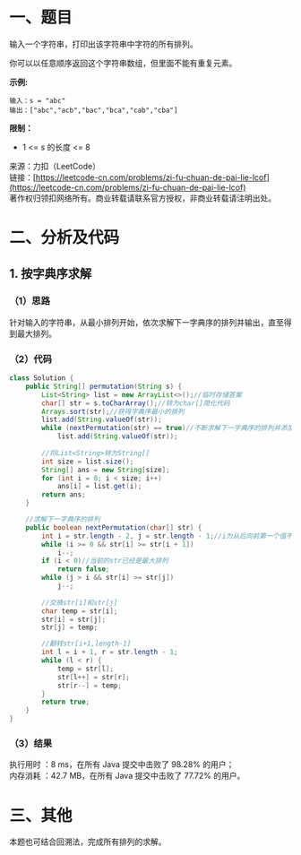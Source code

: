 # 一、题目
输入一个字符串，打印出该字符串中字符的所有排列。   
   
你可以以任意顺序返回这个字符串数组，但里面不能有重复元素。    
    
**示例:**     
```
输入：s = "abc"
输出：["abc","acb","bac","bca","cab","cba"]
```
**限制：**     
- 1 <= s 的长度 <= 8
      
      
来源：力扣（LeetCode）     
链接：[https://leetcode-cn.com/problems/zi-fu-chuan-de-pai-lie-lcof](https://leetcode-cn.com/problems/zi-fu-chuan-de-pai-lie-lcof)      
著作权归领扣网络所有。商业转载请联系官方授权，非商业转载请注明出处。     
# 二、分析及代码    
## 1. 按字典序求解
### （1）思路
针对输入的字符串，从最小排列开始，依次求解下一字典序的排列并输出，直至得到最大排列。      
### （2）代码
```java
class Solution {
    public String[] permutation(String s) {
        List<String> list = new ArrayList<>();//临时存储答案
        char[] str = s.toCharArray();//转为char[]简化代码
        Arrays.sort(str);//获得字典序最小的排列
        list.add(String.valueOf(str));
        while (nextPermutation(str) == true)//不断求解下一字典序的排列并添加答案
            list.add(String.valueOf(str));
        
        //将List<String>转为String[]
        int size = list.size();
        String[] ans = new String[size];
        for (int i = 0; i < size; i++)
            ans[i] = list.get(i);
        return ans;
    }

    //求解下一字典序的排列
    public boolean nextPermutation(char[] str) {
        int i = str.length - 2, j = str.length - 1;//i为从后向前第一个值不满足最大排列的位置，j为从后向前第一个值比i大的位置
        while (i >= 0 && str[i] >= str[i + 1])
            i--;
        if (i < 0)//当前的str已经是最大排列
            return false;
        while (j > i && str[i] >= str[j])
            j--;
         
        //交换str[i]和str[j]
        char temp = str[i];
        str[i] = str[j];
        str[j] = temp;

        //翻转str[i+1,length-1]
        int l = i + 1, r = str.length - 1;
        while (l < r) {
            temp = str[l];
            str[l++] = str[r];
            str[r--] = temp;
        }
        return true;
    }
}
```
### （3）结果
执行用时 ：8 ms，在所有 Java 提交中击败了 98.28% 的用户；    
内存消耗 ：42.7 MB，在所有 Java 提交中击败了 77.72% 的用户。      
# 三、其他
本题也可结合回溯法，完成所有排列的求解。  
